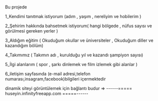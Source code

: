 Bu projede

1_Kendimi tanıtmak istiyorum (adım , yaşım , nereliyim  ve hobilerim )

2_Şehirim hakkında bahsetmek istiyorum( hangi bölgede , nüfus sayısı ve  görülmesi gereken yerler )

3_Aldığım eğitim ( Okuduğum okullar ve üniversiteler , Okuduğum diller ve kazandığım bölüm)

4_Takımımız ( Takımın adı , kurulduğu yıl ve kazandı şampiyon sayısı)

5_İlgi alanlarım ( spor , şarkı dinlemek ve film izlemek gibi alanlar )

6_iletişim sayfasında (e-mail adresi,telefon numarası,insagram,facebook)bilgileri içermektedir

dinamik siteyi görüntülemek için bağlantı budur => ------===== huseyin.infinityfreeapp.com =====------
